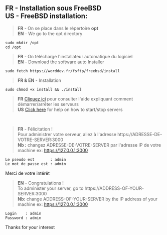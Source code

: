 <h2>
<b>FR</b> - Installation sous FreeBSD<br>
<b>US</b> - FreeBSD installation:
</h2>

> <b>FR</b> - On se place dans le r&eacute;pertoire <b>opt</b><br>
> <b>EN</b> - We go to the opt directory
```
sudo mkdir /opt
cd /opt
```
> <b>FR</b> - On t&eacute;l&eacute;charge l'installateur automatique du logiciel<br>
> <b>EN</b> - Download the software auto Installer
```
sudo fetch https://worddev.fr/fsftp/freebsd/install
```

> <b>FR & EN</b> - Installation<br>
```
sudo chmod +x install && ./install

```

> <b>FR</b> <a href="AIDE.md">Cliquez ici</a> pour consulter l'aide expliquant comment démarrer/arrêter les serveurs<br>
> <b>US</b> <a href="HELP.md">Click here</a> for help on how to start/stop servers

<br>

> <b>FR</b> - F&eacute;licitation !<br>
Pour administrer votre serveur, allez à l'adresse https://ADRESSE-DE-VOTRE-SERVER:3000<br>
<b>Nb :</b> changez ADRESSE-DE-VOTRE-SERVER par l\'adresse IP de votre machine ex: https://127.0.0.1:3000<br>
```
Le pseudo est       : admin
Le mot de passe est : admin
```

Merci de votre int&eacute;rêt<br>

> <b>EN</b> - Congratulations !<br>
To administer your server, go to https://ADDRESS-OF-YOUR-SERVER:3000<br>
<b>Nb:</b> change ADDRESS-OF-YOUR-SERVER by the IP address of your machine ex: https://127.0.0.1:3000<br>
```
Login    : admin
Password : admin
```

Thanks for your interest

